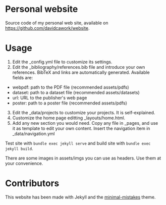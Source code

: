 # Personal website
Source code of my personal web site, available on https://github.com/davidcawork/website.

# Usage
1. Edit the _config.yml file to customize its settings.
2. Edit the _bibliography/references.bib file and introduce your own references. BibTeX and links are automatically generated. Available fields are: 
  - webpdf: path to the PDF file (recommended assets/pdfs)
  - dataset: path to a dataset file (recommended assets/datasets)
  - url: URL to the publisher's web page
  - poster: path to a poster file (recommended assets/pdfs)
3. Edit the _data/projects to customize your projects. It is self-explained.
4. Customize the home page editting _layouts/home.html.
5. Add any new section you would need. Copy any file in _pages, and use it as template to edit your own content. Insert the navigation item in _data/navigation.yml

Test site with `bundle exec jekyll serve` and build site with `bundle exec jekyll build`.


There are some images in assets/imgs you can use as headers. Use them at your convenience.

# Contributors
This website has been made with Jekyll and the [minimal-mistakes](https://github.com/mmistakes/minimal-mistakes) theme.
